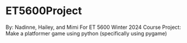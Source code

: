 # ET5600Project
By: Nadinne, Hailey, and Mimi
For ET 5600 Winter 2024 Course
Project: Make a platformer game using python (specifically using pygame)
